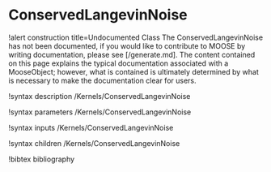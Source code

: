<!-- MOOSE Documentation Stub: Remove this when content is added. -->

# ConservedLangevinNoise

!alert construction title=Undocumented Class
The ConservedLangevinNoise has not been documented, if you would like to contribute to MOOSE by
writing documentation, please see [/generate.md]. The content contained on this page explains
the typical documentation associated with a MooseObject; however, what is contained is ultimately
determined by what is necessary to make the documentation clear for users.

!syntax description /Kernels/ConservedLangevinNoise

!syntax parameters /Kernels/ConservedLangevinNoise

!syntax inputs /Kernels/ConservedLangevinNoise

!syntax children /Kernels/ConservedLangevinNoise

!bibtex bibliography
